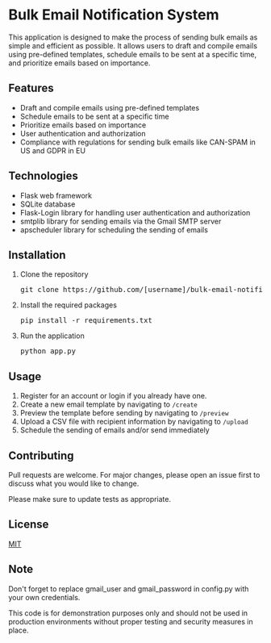<h1>Bulk Email Notification System</h1>
<p>This application is designed to make the process of sending bulk emails as simple and efficient as possible. It allows users to draft and compile emails using pre-defined templates, schedule emails to be sent at a specific time, and prioritize emails based on importance.</p>

<h2>Features</h2>
<ul>
  <li>Draft and compile emails using pre-defined templates</li>
  <li>Schedule emails to be sent at a specific time</li>
  <li>Prioritize emails based on importance</li>
  <li>User authentication and authorization</li>
  <li>Compliance with regulations for sending bulk emails like CAN-SPAM in US and GDPR in EU</li>
</ul>

<h2>Technologies</h2>
<ul>
  <li>Flask web framework</li>
  <li>SQLite database</li>
  <li>Flask-Login library for handling user authentication and authorization</li>
  <li>smtplib library for sending emails via the Gmail SMTP server</li>
  <li>apscheduler library for scheduling the sending of emails</li>
</ul>

<h2>Installation</h2>
<ol>
  <li>Clone the repository
    <pre>git clone https://github.com/[username]/bulk-email-notification-system.git</pre>
  </li>
  <li>Install the required packages
    <pre>pip install -r requirements.txt</pre>
  </li>
  <li>Run the application
    <pre>python app.py</pre>
  </li>
</ol>

<h2>Usage</h2>
<ol>
  <li>Register for an account or login if you already have one.</li>
  <li>Create a new email template by navigating to <code>/create</code></li>
  <li>Preview the template before sending by navigating to <code>/preview</code></li>
  <li>Upload a CSV file with recipient information by navigating to <code>/upload</code></li>
  <li>Schedule the sending of emails and/or send immediately</li>
</ol>

<h2>Contributing</h2>
<p>Pull requests are welcome. For major changes, please open an issue first to discuss what you would like to change.</p>

<p>Please make sure to update tests as appropriate.</p>

<h2>License</h2>
<p><a href="https://choosealicense.com/licenses/mit/">MIT</a></p>

<h2>Note</h2>
<p>Don't forget to replace gmail_user and gmail_password in config.py with your own credentials.</p>

<p>This code is for demonstration purposes only and should not be used in production environments without proper testing and security measures in place.</p>
